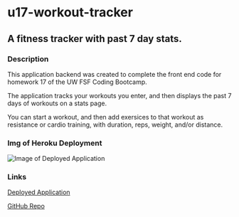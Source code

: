 # u17-workout-tracker
## A fitness tracker with past 7 day stats.

### Description 

This application backend was created to complete the front end code for homework 17 of the UW FSF Coding Bootcamp.

The application tracks your workouts you enter, and then displays the past 7 days of workouts on a stats page.

You can start a workout, and then add exersices to that workout as resistance or cardio training, with duration, reps, weight, and/or distance.

### Img of Heroku Deployment
![Image of Deployed Application](./assets/heroku-deploy.png "Deployed Screenshot")

### Links

[Deployed Application](https://u17-workout-traker.herokuapp.com/)

[GitHub Repo](https://github.com/epowelldev/u17-workout-tracker)